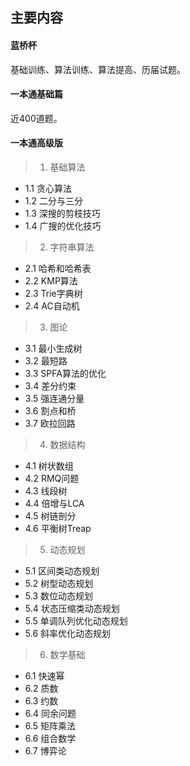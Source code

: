 

## 主要内容



#### 蓝桥杯

基础训练、算法训练、算法提高、历届试题。



#### 一本通基础篇

近400道题。



#### 一本通高级版



> 1. 基础算法

- 1.1 贪心算法
- 1.2 二分与三分
- 1.3 深搜的剪枝技巧
- 1.4 广搜的优化技巧



> 2. 字符串算法

- 2.1 哈希和哈希表
- 2.2 KMP算法
- 2.3 Trie字典树
- 2.4 AC自动机



> 3. 图论

-  3.1 最小生成树
- 3.2 最短路
- 3.3 SPFA算法的优化
- 3.4 差分约束
- 3.5 强连通分量
- 3.6 割点和桥
- 3.7 欧拉回路



> 4. 数据结构

- 4.1 树状数组
- 4.2 RMQ问题
- 4.3 线段树
- 4.4 倍增与LCA
- 4.5 树链剖分
- 4.6 平衡树Treap



> 5. 动态规划

- 5.1 区间类动态规划
- 5.2 树型动态规划
- 5.3 数位动态规划
- 5.4 状态压缩类动态规划
- 5.5 单调队列优化动态规划
- 5.6 斜率优化动态规划



> 6. 数学基础

- 6.1 快速幂
- 6.2 质数
- 6.3 约数
- 6.4 同余问题
- 6.5 矩阵乘法
- 6.6 组合数学
- 6.7 博弈论